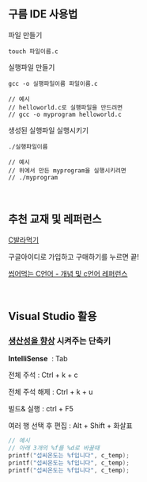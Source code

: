 ## 구름 IDE 사용법

파일 만들기 

```shell
touch 파일이름.c
```



실행파일 만들기

```shell
gcc -o 실행파일이름 파일이름.c

// 예시
// helloworld.c로 실행파일을 만드려면
// gcc -o myprogram helloworld.c
```



생성된 실행파일 실행시키기

```shell
./실행파일이름

// 예시
// 위에서 만든 myprogram을 실행시키려면
// ./myprogram
```

<br>




## 추천 교재 및 레퍼런스

[C발라먹기](http://www.realhanbit.co.kr/books/149)

구글아이디로 가입하고 구매하기를 누르면 끝!

[씹어먹는 C언어 - 개념 및 c언어 레퍼런스](https://modoocode.com/notice/15)

<br>



## Visual Studio 활용

### [생산성을 향상](<https://blogs.msdn.microsoft.com/visualstudio/2018/08/30/improving-your-productivity-in-the-visual-studio-editor/> ) 시켜주는 단축키

**IntelliSense**  : Tab



전체 주석 : Ctrl + k + c

전체 주석 해제 : Ctrl + k + u



빌드& 실행 : ctrl + F5



여러 행 선택 후 편집 : Alt + Shift + 화살표

```c
// 예시
// 아래 3개의 %f를 %d로 바꿀때
printf("섭씨온도는 %f입니다", c_temp);
printf("섭씨온도는 %f입니다", c_temp);
printf("섭씨온도는 %f입니다", c_temp);
```

<br>

